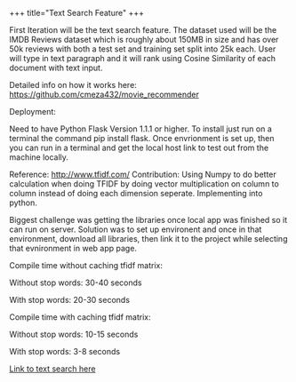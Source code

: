 <!-- ---
# View.
#   1 = List
#   2 = Compact
#   3 = Card
view: 2

# Optional header image (relative to `static/img/` folder).
header:
  caption: "Movie Recommender App"
  image: ""
--- -->

+++ title="Text Search Feature" +++

First Iteration will be the text search feature. The dataset used will be the IMDB Reviews dataset which is roughly about 150MB in size and has over 50k reviews with both a test set and training set split into 25k each. User will type in text paragraph and it will rank using Cosine Similarity of each document with text input.

Detailed info on how it works here: https://github.com/cmeza432/movie_recommender

Deployment:

Need to have Python Flask Version 1.1.1 or higher. To install just run on a terminal the command 
pip install flask. Once envrionment is set up, then you can run in a terminal and get the local host link to test out
from the machine locally.

Reference: http://www.tfidf.com/
Contribution: Using Numpy to do better calculation when doing TFIDF by doing vector multiplication on column to column
instead of doing each dimension seperate. Implementing into python.


Biggest challenge was getting the libraries once local app was finished so it can run on server. Solution was to set up environent  and once in that environment, download all libraries, then link it to the project while selecting that evnironment in web app page.

Compile time without caching tfidf matrix:

Without stop words: 30-40 seconds

With stop words: 20-30 seconds

Compile time with caching tfidf matrix:

Without stop words: 10-15 seconds

With stop words: 3-8 seconds
 

[Link to text search here](http://cmeza432.pythonanywhere.com)

